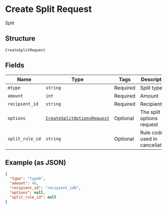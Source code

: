 
# Create Split Request

Split

## Structure

`CreateSplitRequest`

## Fields

| Name | Type | Tags | Description |
|  --- | --- | --- | --- |
| `mtype` | `string` | Required | Split type |
| `amount` | `int` | Required | Amount |
| `recipient_id` | `string` | Required | Recipient id |
| `options` | [`CreateSplitOptionsRequest`](../../doc/models/create-split-options-request.md) | Optional | The split options request |
| `split_rule_id` | `string` | Optional | Rule code used in cancellation. |

## Example (as JSON)

```json
{
  "type": "type0",
  "amount": 46,
  "recipient_id": "recipient_id0",
  "options": null,
  "split_rule_id": null
}
```

